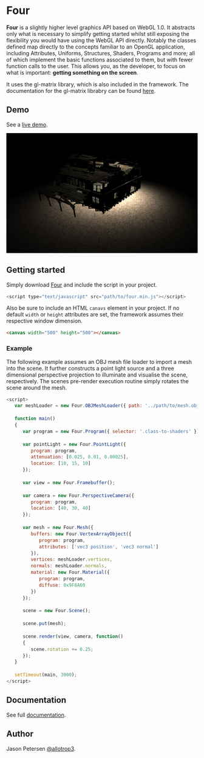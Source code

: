 # Four

**Four** is a slightly higher level graphics API based on WebGL 1.0. It abstracts only what is necessary to simplify getting started whilst still exposing the flexibility you would have using the WebGL API directly. Notably the classes defined map directly to the concepts familiar to an OpenGL application, including Attributes, Uniforms, Structures, Shaders, Programs and more; all of which implement the basic functions associated to them, but with fewer function calls to the user. This allows you, as the developer, to focus on what is important: **getting something on the screen**.

It uses the gl-matrix library, which is also included in the framework. The documentation for the gl-matrix librabry can be found [here](http://glmatrix.net/docs/2.2.0/).

## Demo

See a [live demo](http://allotrop3.github.io/four).

<img src="https://github.com/allotrop3/four/blob/master/screenshots/demo.png" alt="Four" height="width:100%"> 

## Getting started

Simply download [Four](http://allotrop3.github.io/four/demo/scripts/four.min.js) and include the script in your project.

```javascript
<script type="text/javascript" src="path/to/four.min.js"></script>
```

Also be sure to include an HTML `canavs` element in your project. If no default `width` or `height` attributes are set, the framework assumes their respective window dimension.

```html
<canvas width="500" height="500"></canvas>
```

### Example

The following example assumes an OBJ mesh file loader to import a mesh into the scene. It further constructs a point light source and a three dimensional perspective projection to illuminate and visualise the scene, respectively. The scenes pre-render execution routine simply rotates the scene around the mesh.

```javascript
<script>
   var meshLoader = new Four.OBJMeshLoader({ path: '../path/to/mesh.obj' });

   function main()
   {
      var program = new Four.Program({ selector: '.class-to-shaders' });
   
      var pointLight = new Four.PointLight({
         program: program,
         attenuation: [0.025, 0.01, 0.00025],
         location: [10, 15, 10]
      });
   
      var view = new Four.Framebuffer();
   
      var camera = new Four.PerspectiveCamera({
         program: program,
         location: [40, 30, 40]
      });
      
      var mesh = new Four.Mesh({
         buffers: new Four.VertexArrayObject({
            program: program,
            attributes: ['vec3 position', 'vec3 normal']
         }),
         vertices: meshLoader.vertices,
         normals: meshLoader.normals,
         material: new Four.Material({
            program: program,
            diffuse: 0x9F8A60
         })
      });
   
      scene = new Four.Scene();
   
      scene.put(mesh);
   
      scene.render(view, camera, function()
      {
         scene.rotation += 0.25;
      });
   }
   
   setTimeout(main, 3000);
</script>
```

## Documentation

See full [documentation](https://github.com/allotrop3/four/wiki).

## Author

Jason Petersen [@allotrop3](https://twitter.com/allotrop3).
